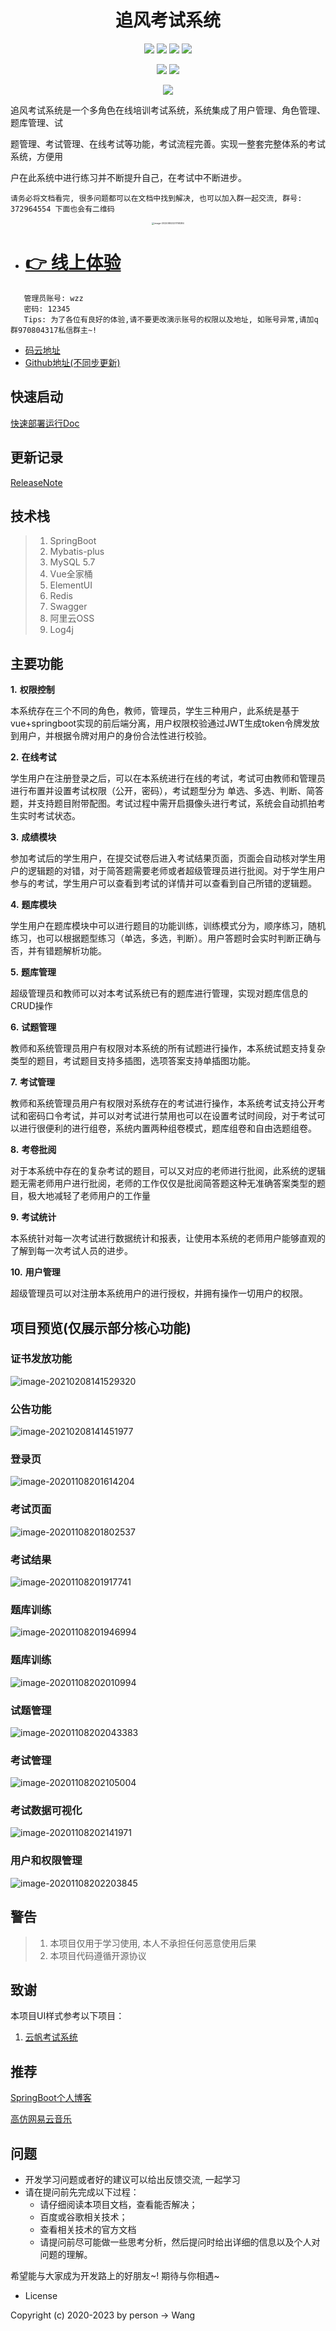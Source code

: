 <h1 align="center">
	追风考试系统
</h1>
<p align="center">
    <img src="https://img.shields.io/badge/SpringBoot-2.2.7-brightgreen" />
    <img src="https://img.shields.io/badge/Vue-2.x-brightgreen" />
    <img src="https://img.shields.io/badge/MySQL-5.7-brightgreen" />
    <img src="https://img.shields.io/badge/Redis-6-brightgreen" />
</p>
<p align="center">
    <img src="https://gitee.com/wzhouzhou/exam_system/badge/star.svg?theme=dark" />
    <img src="https://gitee.com/wzhouzhou/exam_system/badge/fork.svg?theme=white" />
</p>
<p align="center">
    <img src="https://gitee.com/wzhouzhou/exam_system/widgets/widget_4.svg?color=d716f0" />
</p>


追风考试系统是一个多角色在线培训考试系统，系统集成了用户管理、角色管理、题库管理、试

题管理、考试管理、在线考试等功能，考试流程完善。实现一整套完整体系的考试系统，方便用

户在此系统中进行练习并不断提升自己，在考试中不断进步。


`请务必将文档看完, 很多问题都可以在文档中找到解决, 也可以加入群一起交流, 群号: 372964554 下面也会有二维码`

<div style="text-align: center">
<img src="preview/image-20220802221708284.png" alt="image-20220802221708284" style="zoom:25%;" />
</div>

- # [ :point_right: 线上体验](http://exam.wzzz.fun)

``` 
   管理员账号: wzz 
   密码: 12345
   Tips: 为了各位有良好的体验,请不要更改演示账号的权限以及地址, 如账号异常,请加q群970804317私信群主~!
```

- [码云地址](https://gitee.com/wzhouzhou/exam_system)
- [Github地址(不同步更新)]()

## 快速启动

[快速部署运行Doc](./QuickStart.md)

## 更新记录

[ReleaseNote](./ReleaseNote.md)

## 技术栈

> 1. SpringBoot
> 2. Mybatis-plus
> 3. MySQL 5.7
> 4. Vue全家桶
> 5. ElementUI
> 6. Redis
> 7. Swagger
> 8. 阿里云OSS
> 9. Log4j

## 主要功能

**1.** **权限控制**

本系统存在三个不同的角色，教师，管理员，学生三种用户，此系统是基于vue+springboot实现的前后端分离，用户权限校验通过JWT生成token令牌发放到用户，并根据令牌对用户的身份合法性进行校验。

**2.** **在线考试**

学生用户在注册登录之后，可以在本系统进行在线的考试，考试可由教师和管理员进行布置并设置考试权限（公开，密码），考试题型分为
单选、多选、判断、简答题，并支持题目附带配图。考试过程中需开启摄像头进行考试，系统会自动抓拍考生实时考试状态。

**3.** **成绩模块**

参加考试后的学生用户，在提交试卷后进入考试结果页面，页面会自动核对学生用户的逻辑题的对错，对于简答题需要老师或者超级管理员进行批阅。对于学生用户参与的考试，学生用户可以查看到考试的详情并可以查看到自己所错的逻辑题。

**4.** **题库模块**

学生用户在题库模块中可以进行题目的功能训练，训练模式分为，顺序练习，随机练习，也可以根据题型练习（单选，多选，判断）。用户答题时会实时判断正确与否，并有错题解析功能。

**5.** **题库管理**

超级管理员和教师可以对本考试系统已有的题库进行管理，实现对题库信息的CRUD操作

**6.** **试题管理**

教师和系统管理员用户有权限对本系统的所有试题进行操作，本系统试题支持复杂类型的题目，考试题目支持多插图，选项答案支持单插图功能。

**7.** **考试管理**

教师和系统管理员用户有权限对系统存在的考试进行操作，本系统考试支持公开考试和密码口令考试，并可以对考试进行禁用也可以在设置考试时间段，对于考试可以进行很便利的进行组卷，系统内置两种组卷模式，题库组卷和自由选题组卷。

**8.** **考卷批阅**

对于本系统中存在的复杂考试的题目，可以又对应的老师进行批阅，此系统的逻辑题无需老师用户进行批阅，老师的工作仅仅是批阅简答题这种无准确答案类型的题目，极大地减轻了老师用户的工作量

**9.** **考试统计**

本系统针对每一次考试进行数据统计和报表，让使用本系统的老师用户能够直观的了解到每一次考试人员的进步。

**10.** **用户管理**

超级管理员可以对注册本系统用户的进行授权，并拥有操作一切用户的权限。

## 项目预览(仅展示部分核心功能)

### 证书发放功能

![image-20210208141529320](./preview/image-20210208141529320.png)

### 公告功能

![image-20210208141451977](./preview/image-20210208141451977.png)

### 登录页

![image-20201108201614204](./preview/image-20201108201614204.png)

### 考试页面

![image-20201108201802537](./preview/image-20201108201802537.png)

### 考试结果

![image-20201108201917741](./preview/image-20201108201917741.png)

### 题库训练

![image-20201108201946994](./preview/image-20201108201946994.png)

### 题库训练

![image-20201108202010994](./preview/image-20201108202010994.png)

### 试题管理

![image-20201108202043383](./preview/image-20201108202043383.png)

### 考试管理

![image-20201108202105004](./preview/image-20201108202105004.png)

### 考试数据可视化

![image-20201108202141971](./preview/image-20201108202141971.png)

### 用户和权限管理

![image-20201108202203845](./preview/image-20201108202203845.png)

## 警告

> 1. 本项目仅用于学习使用, 本人不承担任何恶意使用后果
> 2. 本项目代码遵循开源协议

## 致谢

本项目UI样式参考以下项目：

1. [云帆考试系统](https://gitee.com/davz/yf-exam-lite)

## 推荐

[SpringBoot个人博客](https://github.com/wzz1206414629/privateBlog)

[高仿网易云音乐](https://gitee.com/wzhouzhou/vue_wzz_cloudMusic)

## 问题

- 开发学习问题或者好的建议可以给出反馈交流, 一起学习
- 请在提问前先完成以下过程：
    * 请仔细阅读本项目文档，查看能否解决；
    * 百度或谷歌相关技术；
    * 查看相关技术的官方文档
    * 请提问前尽可能做一些思考分析，然后提问时给出详细的信息以及个人对问题的理解。

希望能与大家成为开发路上的好朋友~! 期待与你相遇~

- License

Copyright (c) 2020-2023 by person -> Wang

